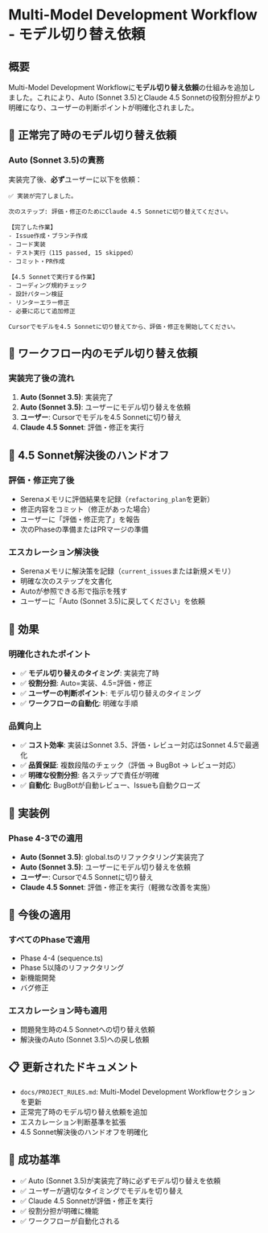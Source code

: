 # Multi-Model Development Workflow - モデル切り替え依頼

## 概要

Multi-Model Development Workflowに**モデル切り替え依頼**の仕組みを追加しました。これにより、Auto (Sonnet 3.5)とClaude 4.5 Sonnetの役割分担がより明確になり、ユーザーの判断ポイントが明確化されました。

## 🔄 正常完了時のモデル切り替え依頼

### Auto (Sonnet 3.5)の責務
実装完了後、**必ず**ユーザーに以下を依頼：

```
✅ 実装が完了しました。

次のステップ: 評価・修正のためにClaude 4.5 Sonnetに切り替えてください。

【完了した作業】
- Issue作成・ブランチ作成
- コード実装
- テスト実行（115 passed, 15 skipped）
- コミット・PR作成

【4.5 Sonnetで実行する作業】
- コーディング規約チェック
- 設計パターン検証
- リンターエラー修正
- 必要に応じて追加修正

Cursorでモデルを4.5 Sonnetに切り替えてから、評価・修正を開始してください。
```

## 🔄 ワークフロー内のモデル切り替え依頼

### 実装完了後の流れ
1. **Auto (Sonnet 3.5)**: 実装完了
2. **Auto (Sonnet 3.5)**: ユーザーにモデル切り替えを依頼
3. **ユーザー**: Cursorでモデルを4.5 Sonnetに切り替え
4. **Claude 4.5 Sonnet**: 評価・修正を実行

## 🔄 4.5 Sonnet解決後のハンドオフ

### 評価・修正完了後
- Serenaメモリに評価結果を記録（`refactoring_plan`を更新）
- 修正内容をコミット（修正があった場合）
- ユーザーに「評価・修正完了」を報告
- 次のPhaseの準備またはPRマージの準備

### エスカレーション解決後
- Serenaメモリに解決策を記録（`current_issues`または新規メモリ）
- 明確な次のステップを文書化
- Autoが参照できる形で指示を残す
- ユーザーに「Auto (Sonnet 3.5)に戻してください」を依頼

## 🎯 効果

### 明確化されたポイント
- ✅ **モデル切り替えのタイミング**: 実装完了時
- ✅ **役割分担**: Auto=実装、4.5=評価・修正
- ✅ **ユーザーの判断ポイント**: モデル切り替えのタイミング
- ✅ **ワークフローの自動化**: 明確な手順

### 品質向上
- ✅ **コスト効率**: 実装はSonnet 3.5、評価・レビュー対応はSonnet 4.5で最適化
- ✅ **品質保証**: 複数段階のチェック（評価 → BugBot → レビュー対応）
- ✅ **明確な役割分担**: 各ステップで責任が明確
- ✅ **自動化**: BugBotが自動レビュー、Issueも自動クローズ

## 📝 実装例

### Phase 4-3での適用
- **Auto (Sonnet 3.5)**: global.tsのリファクタリング実装完了
- **Auto (Sonnet 3.5)**: ユーザーにモデル切り替えを依頼
- **ユーザー**: Cursorで4.5 Sonnetに切り替え
- **Claude 4.5 Sonnet**: 評価・修正を実行（軽微な改善を実施）

## 🚀 今後の適用

### すべてのPhaseで適用
- Phase 4-4 (sequence.ts)
- Phase 5以降のリファクタリング
- 新機能開発
- バグ修正

### エスカレーション時も適用
- 問題発生時の4.5 Sonnetへの切り替え依頼
- 解決後のAuto (Sonnet 3.5)への戻し依頼

## 📋 更新されたドキュメント

- `docs/PROJECT_RULES.md`: Multi-Model Development Workflowセクションを更新
- 正常完了時のモデル切り替え依頼を追加
- エスカレーション判断基準を拡張
- 4.5 Sonnet解決後のハンドオフを明確化

## 🎯 成功基準

- ✅ Auto (Sonnet 3.5)が実装完了時に必ずモデル切り替えを依頼
- ✅ ユーザーが適切なタイミングでモデルを切り替え
- ✅ Claude 4.5 Sonnetが評価・修正を実行
- ✅ 役割分担が明確に機能
- ✅ ワークフローが自動化される